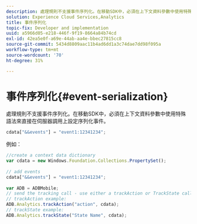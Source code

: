 ```yaml
---
description: 處理規則不支援事件序列化。在移動SDK中，必須在上下文資料參數中使用特殊語法來直接在伺服器調用上設定序列化事件。
solution: Experience Cloud Services,Analytics
title: 事件序列化
topic-fix: Developer and implementation
uuid: a5966d05-e218-446f-9f19-8664a84b74cd
exl-id: 42ea5e0f-a69e-44ab-aa4e-bbec27815cc8
source-git-commit: 5434d8809aac11b4ad6dd1a3c74dae7dd98f095a
workflow-type: tm+mt
source-wordcount: '70'
ht-degree: 31%

---
```


# 事件序列化{#event-serialization}

處理規則不支援事件序列化。在移動SDK中，必須在上下文資料參數中使用特殊語法來直接在伺服器調用上設定序列化事件。

```js
cdata["&&events"] = "event1:12341234";
```

例如：

```js
//create a context data dictionary 
var cdata = new Windows.Foundation.Collections.PropertySet(); 
 
// add events 
cdata["&&events"] = "event1:12341234"; 
 
var ADB = ADBMobile; 
// send the tracking call - use either a trackAction or TrackState call. 
// trackAction example: 
ADB.Analytics.trackAction("action", cdata); 
// trackState example: 
ADB.Analytics.trackState("State Name", cdata);
```
